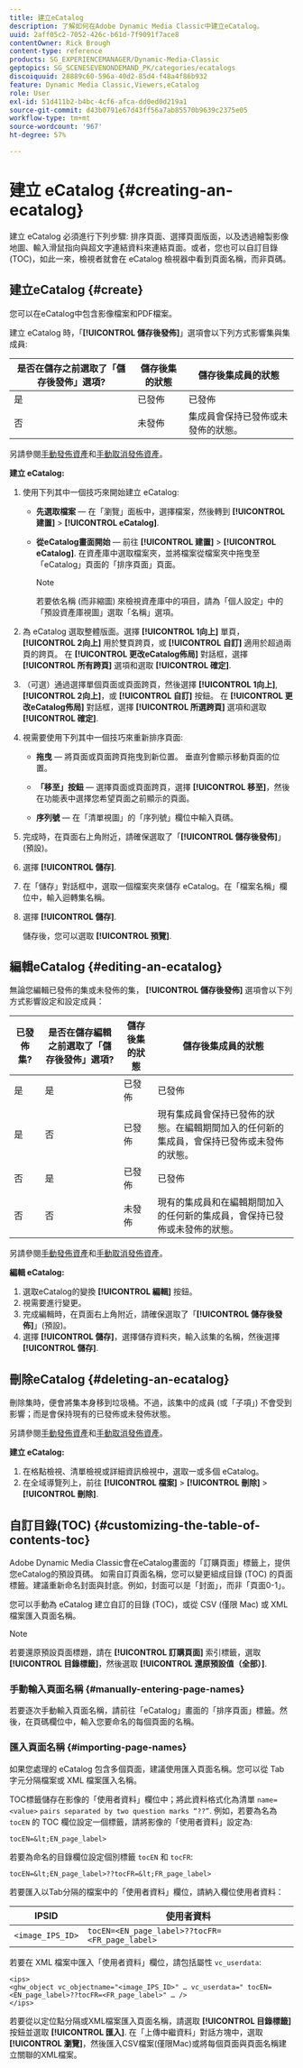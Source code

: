 ```yaml
---
title: 建立eCatalog
description: 了解如何在Adobe Dynamic Media Classic中建立eCatalog。
uuid: 2aff05c2-7052-426c-b61d-7f9091f7ace8
contentOwner: Rick Brough
content-type: reference
products: SG_EXPERIENCEMANAGER/Dynamic-Media-Classic
geptopics: SG_SCENESEVENONDEMAND_PK/categories/ecatalogs
discoiquuid: 28889c60-596a-40d2-85d4-f48a4f86b932
feature: Dynamic Media Classic,Viewers,eCatalog
role: User
exl-id: 51d411b2-b4bc-4cf6-afca-dd0ed0d219a1
source-git-commit: d43b0791e67d43ff56a7ab85570b9639c2375e05
workflow-type: tm+mt
source-wordcount: '967'
ht-degree: 57%

---
```


# 建立 eCatalog {#creating-an-ecatalog}

建立 eCatalog 必須進行下列步驟: 排序頁面、選擇頁面版面，以及透過繪製影像地圖、輸入滑鼠指向與超文字連結資料來連結頁面。或者，您也可以自訂目錄 (TOC)，如此一來，檢視者就會在 eCatalog 檢視器中看到頁面名稱，而非頁碼。

## 建立eCatalog {#create}

您可以在eCatalog中包含影像檔案和PDF檔案。

建立 eCatalog 時，「**[!UICONTROL 儲存後發佈]**」選項會以下列方式影響集與集成員:

| 是否在儲存之前選取了「儲存後發佈」選項? | 儲存後集的狀態 | 儲存後集成員的狀態 |
| --- | --- | --- |
| 是 | 已發佈 | 已發佈 |
| 否 | 未發佈 | 集成員會保持已發佈或未發佈的狀態。 |

另請參閱[手動發佈資產](publishing-files.md#manually_publishing_assets)和[手動取消發佈資產](publishing-files.md#manually_unpublishing_assets)。

**建立 eCatalog:**

1. 使用下列其中一個技巧來開始建立 eCatalog:

   * **先選取檔案**  — 在「瀏覽」面板中，選擇檔案，然後轉到 **[!UICONTROL 建置]** > **[!UICONTROL eCatalog]**.

   * **從eCatalog畫面開始**  — 前往 **[!UICONTROL 建置]** > **[!UICONTROL eCatalog]**. 在資產庫中選取檔案夾，並將檔案從檔案夾中拖曳至「eCatalog」頁面的「排序頁面」頁面。

      >[!NOTE]
      >
      >若要依名稱 (而非縮圖) 來檢視資產庫中的項目，請為「個人設定」中的「預設資產庫視圖」選取「名稱」選項。

1. 為 eCatalog 選取整體版面。選擇 **[!UICONTROL 1向上]** 單頁， **[!UICONTROL 2向上]** 用於雙頁跨頁，或 **[!UICONTROL 自訂]** 適用於超過兩頁的跨頁。 在 **[!UICONTROL 更改eCatalog佈局]** 對話框，選擇 **[!UICONTROL 所有跨頁]** 選項和選取 **[!UICONTROL 確定]**.
1. （可選）通過選擇單個頁面或頁面跨頁，然後選擇 **[!UICONTROL 1向上]**, **[!UICONTROL 2向上]**，或 **[!UICONTROL 自訂]** 按鈕。 在 **[!UICONTROL 更改eCatalog佈局]** 對話框，選擇 **[!UICONTROL 所選跨頁]** 選項和選取 **[!UICONTROL 確定]**.
1. 視需要使用下列其中一個技巧來重新排序頁面:

   * **拖曳**  — 將頁面或頁面跨頁拖曳到新位置。 垂直列會顯示移動頁面的位置。

   * **「移至」按鈕**  — 選擇頁面或頁面跨頁，選擇 **[!UICONTROL 移至]**，然後在功能表中選擇您希望頁面之前顯示的頁面。

   * **序列號**  — 在「清單視圖」的「序列號」欄位中輸入頁碼。

1. 完成時，在頁面右上角附近，請確保選取了「**[!UICONTROL 儲存後發佈]**」(預設)。
1. 選擇 **[!UICONTROL 儲存]**.
1. 在「儲存」對話框中，選取一個檔案夾來儲存 eCatalog。在「檔案名稱」欄位中，輸入迴轉集名稱。
1. 選擇 **[!UICONTROL 儲存]**.

   儲存後，您可以選取 **[!UICONTROL 預覽]**.

## 編輯eCatalog {#editing-an-ecatalog}

無論您編輯已發佈的集或未發佈的集， **[!UICONTROL 儲存後發佈]** 選項會以下列方式影響設定和設定成員：

| 已發佈集? | 是否在儲存編輯之前選取了「儲存後發佈」選項? | 儲存後集的狀態 | 儲存後集成員的狀態 |
| --- | --- | --- | --- |
| 是 | 是 | 已發佈 | 已發佈 |
| 是 | 否 | 已發佈 | 現有集成員會保持已發佈的狀態。在編輯期間加入的任何新的集成員，會保持已發佈或未發佈的狀態。 |
| 否 | 是 | 已發佈 | 已發佈 |
| 否 | 否 | 未發佈 | 現有的集成員和在編輯期間加入的任何新的集成員，會保持已發佈或未發佈的狀態。 |

另請參閱[手動發佈資產](publishing-files.md#manually_publishing_assets)和[手動取消發佈資產](publishing-files.md#manually_unpublishing_assets)。

**編輯 eCatalog:**

1. 選取eCatalog的變換 **[!UICONTROL 編輯]** 按鈕。
1. 視需要進行變更。
1. 完成編輯時，在頁面右上角附近，請確保選取了「**[!UICONTROL 儲存後發佈]**」(預設)。
1. 選擇 **[!UICONTROL 儲存]**，選擇儲存資料夾，輸入該集的名稱，然後選擇 **[!UICONTROL 儲存]**.

## 刪除eCatalog {#deleting-an-ecatalog}

刪除集時，便會將集本身移到垃圾桶。不過，該集中的成員 (或「子項」) 不會受到影響；而是會保持現有的已發佈或未發佈狀態。

另請參閱[手動發佈資產](publishing-files.md#manually_publishing_assets)和[手動取消發佈資產](publishing-files.md#manually_unpublishing_assets)。

**建立 eCatalog:**

1. 在格點檢視、清單檢視或詳細資訊檢視中，選取一或多個 eCatalog。
1. 在全域導覽列上，前往 **[!UICONTROL 檔案]** > **[!UICONTROL 刪除]** > **[!UICONTROL 刪除]**.

## 自訂目錄(TOC) {#customizing-the-table-of-contents-toc}

Adobe Dynamic Media Classic會在eCatalog畫面的「訂購頁面」標籤上，提供您eCatalog的預設頁碼。 如需自訂頁面名稱，您可以變更組成目錄 (TOC) 的頁面標籤。建議重新命名封面與封底。例如，封面可以是「封面」，而非「頁面0-1」。

您可以手動為 eCatalog 建立自訂的目錄 (TOC)，或從 CSV (僅限 Mac) 或 XML 檔案匯入頁面名稱。

>[!NOTE]
>
>若要還原預設頁面標題，請在 **[!UICONTROL 訂購頁面]** 索引標籤，選取 **[!UICONTROL 目錄標籤]**，然後選取 **[!UICONTROL 還原預設值（全部）]**.

### 手動輸入頁面名稱 {#manually-entering-page-names}

若要逐次手動輸入頁面名稱，請前往「eCatalog」畫面的「排序頁面」標籤。然後，在頁碼欄位中，輸入您要命名的每個頁面的名稱。

### 匯入頁面名稱 {#importing-page-names}

如果您處理的 eCatalog 包含多個頁面，建議使用匯入頁面名稱。您可以從 Tab 字元分隔檔案或 XML 檔案匯入名稱。

TOC標籤儲存在影像的「使用者資料」欄位中；將此資料格式化為清單 `name=<value>` ` pairs separated by two question marks “??” `. 例如，若要為名為 `tocEN` 的 TOC 欄位設定一個標籤，請將影像的「使用者資料」設定為:

`tocEN=&lt;EN_page_label>`

若要為命名的目錄欄位設定個別標籤 `tocEN` 和 `tocFR`:

`tocEN=&lt;EN_page_label>??tocFR=&lt;FR_page_label>`

若要匯入以Tab分隔的檔案中的「使用者資料」欄位，請納入欄位使用者資料：

| IPSID | 使用者資料 |
| --- | --- |
| `<image_IPS_ID>` | `tocEN=<EN_page_label>??tocFR=<FR_page_label>` |

若要在 XML 檔案中匯入「使用者資料」欄位，請包括屬性 `vc_userdata`:

```as3
<ips> 
<ghw_object vc_objectname="<image_IPS_ID>" … vc_userdata=" tocEN=<EN_page_label>??tocFR=<FR_page_label>" … /> 
</ips>
```

若要從以定位點分隔或XML檔案匯入頁面名稱，請選取 **[!UICONTROL 目錄標籤]** 按鈕並選取 **[!UICONTROL 匯入]**. 在「上傳中繼資料」對話方塊中，選取 **[!UICONTROL 瀏覽]**，然後匯入CSV檔案(僅限Mac)或將每個頁面與頁面名稱建立關聯的XML檔案。
